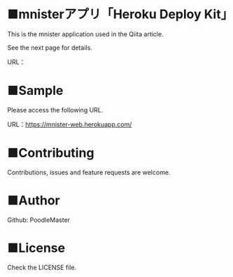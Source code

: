 # ■mnisterアプリ「Heroku Deploy Kit」
This is the mnister application used in the Qiita article.

See the next page for details.

URL：

# ■Sample
Please access the following URL.

URL：https://mnister-web.herokuapp.com/

# ■Contributing
Contributions, issues and feature requests are welcome.

# ■Author
Github: PoodleMaster

# ■License
Check the LICENSE file.
